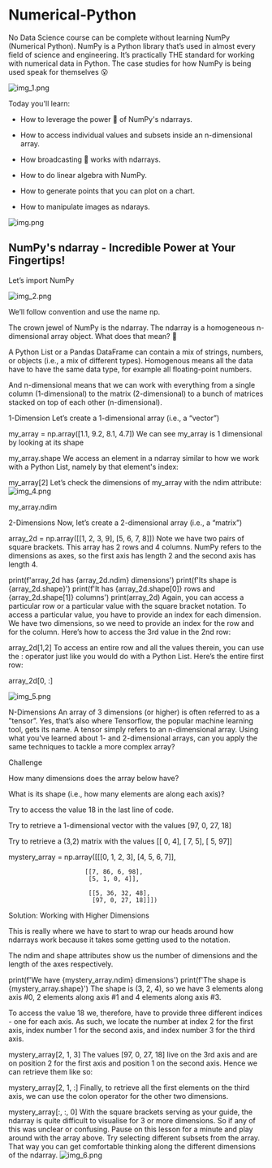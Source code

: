 # Numerical-Python
No Data Science course can be complete without learning NumPy (Numerical Python). NumPy is a Python library that’s used in almost every field of science and engineering. It’s practically THE standard for working with numerical data in Python. The case studies for how NumPy is being used speak for themselves 😮 

![img_1.png](img_1.png)

 Today you'll learn:

* How to leverage the power 💪 of NumPy's ndarrays.

* How to access individual values and subsets inside an n-dimensional array.

* How broadcasting 📣 works with ndarrays.

* How to do linear algebra with NumPy.

* How to generate points that you can plot on a chart.

* How to manipulate images as ndarays.

![img.png](img.png)


## NumPy's ndarray - Incredible Power at Your Fingertips!

Let’s import NumPy

![img_2.png](img_2.png)

We’ll follow convention and use the name np.

The crown jewel of NumPy is the ndarray. The ndarray is a homogeneous n-dimensional array object. What does that mean? 🤨

A Python List or a Pandas DataFrame can contain a mix of strings, numbers, or objects (i.e., a mix of different types). Homogenous means all the data have to have the same data type, for example all floating-point numbers.

And n-dimensional means that we can work with everything from a single column (1-dimensional) to the matrix (2-dimensional) to a bunch of matrices stacked on top of each other (n-dimensional).



1-Dimension
Let’s create a 1-dimensional array (i.e., a “vector”)

my_array = np.array([1.1, 9.2, 8.1, 4.7])
We can see my_array is 1 dimensional by looking at its shape

my_array.shape
We access an element in a ndarray similar to how we work with a Python List, namely by that element's index:

my_array[2]
Let’s check the dimensions of my_array with the ndim attribute:
![img_4.png](img_4.png)

my_array.ndim

2-Dimensions
Now, let’s create a 2-dimensional array (i.e., a “matrix”)

array_2d = np.array([[1, 2, 3, 9], [5, 6, 7, 8]])
Note we have two pairs of square brackets. This array has 2 rows and 4 columns. NumPy refers to the dimensions as axes, so the first axis has length 2 and the second axis has length 4.

print(f'array_2d has {array_2d.ndim} dimensions')
print(f'Its shape is {array_2d.shape}')
print(f'It has {array_2d.shape[0]} rows and {array_2d.shape[1]} columns')
print(array_2d)
Again, you can access a particular row or a particular value with the square bracket notation. To access a particular value, you have to provide an index for each dimension. We have two dimensions, so we need to provide an index for the row and for the column. Here’s how to access the 3rd value in the 2nd row:

array_2d[1,2]
To access an entire row and all the values therein, you can use the : operator just like you would do with a Python List. Here’s the entire first row:

array_2d[0, :]

![img_5.png](img_5.png)



N-Dimensions
An array of 3 dimensions (or higher) is often referred to as a ”tensor”. Yes, that’s also where Tensorflow, the popular machine learning tool, gets its name. A tensor simply refers to an n-dimensional array. Using what you've learned about 1- and 2-dimensional arrays, can you apply the same techniques to tackle a more complex array?



Challenge

How many dimensions does the array below have?

What is its shape (i.e., how many elements are along each axis)?

Try to access the value 18 in the last line of code.

Try to retrieve a 1-dimensional vector with the values [97, 0, 27, 18]

Try to retrieve a (3,2) matrix with the values [[ 0, 4], [ 7, 5], [ 5, 97]]

mystery_array = np.array([[[0, 1, 2, 3],
                           [4, 5, 6, 7]],
                        
                         [[7, 86, 6, 98],
                          [5, 1, 0, 4]],
                          
                          [[5, 36, 32, 48],
                           [97, 0, 27, 18]]])




Solution: Working with Higher Dimensions

This is really where we have to start to wrap our heads around how ndarrays work because it takes some getting used to the notation.

The ndim and shape attributes show us the number of dimensions and the length of the axes respectively.

print(f'We have {mystery_array.ndim} dimensions')
print(f'The shape is {mystery_array.shape}')
The shape is (3, 2, 4), so we have 3 elements along axis #0, 2 elements along axis #1 and 4 elements along axis #3.

To access the value 18 we, therefore, have to provide three different indices - one for each axis. As such, we locate the number at index 2 for the first axis, index number 1 for the second axis, and index number 3 for the third axis.

mystery_array[2, 1, 3]
The values [97, 0, 27, 18] live on the 3rd axis and are on position 2 for the first axis and position 1 on the second axis. Hence we can retrieve them like so:



mystery_array[2, 1, :]
Finally, to retrieve all the first elements on the third axis, we can use the colon operator for the other two dimensions.

mystery_array[:, :, 0]
With the square brackets serving as your guide, the ndarray is quite difficult to visualise for 3 or more dimensions. So if any of this was unclear or confusing. Pause on this lesson for a minute and play around with the array above. Try selecting different subsets from the array. That way you can get comfortable thinking along the different dimensions of the ndarray.
![img_6.png](img_6.png)

